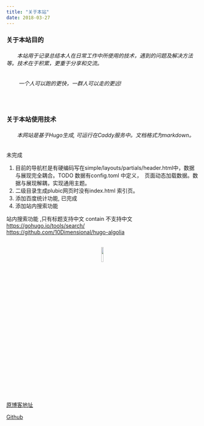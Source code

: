 ```yaml
---
title: "关于本站"
date: 2018-03-27
---
```



### 关于本站目的

######   　　本站用于记录总结本人在日常工作中所使用的技术，遇到的问题及解决方法等。技术在于积累，更重于分享和交流。

###### 　　   一个人可以跑的更快，一群人可以走的更远! 

<br/>

### 关于本站使用技术

###### 　　本网站是基于Hugo生成, 可运行在Caddy服务中。文档格式为markdown。　
 


 未完成

 1. 目前的导航栏是有硬编码写在simple/layouts/partials/header.html中，数据与展现完全耦合。TODO 数据有config.toml 中定义，　页面动态加载数据。数据与展现解耦，实现通用主题。
 2.  二级目录生成plubic网页时没有index.html 索引页。
 3. 添加百度统计功能, 已完成
 4. 添加站内搜索功能     　

站内搜索功能 ,只有标题支持中文 contain 不支持中文    
https://gohugo.io/tools/search/    
https://github.com/10Dimensional/hugo-algolia   



<br/>

<center>
<img src="images/wx.png" width="10%" height="10%" />  
</center>

  [原博客地址](http://www.cnblogs.com/zhangeamon) 
 
  [Github](https://github.com/EamonZhang)

